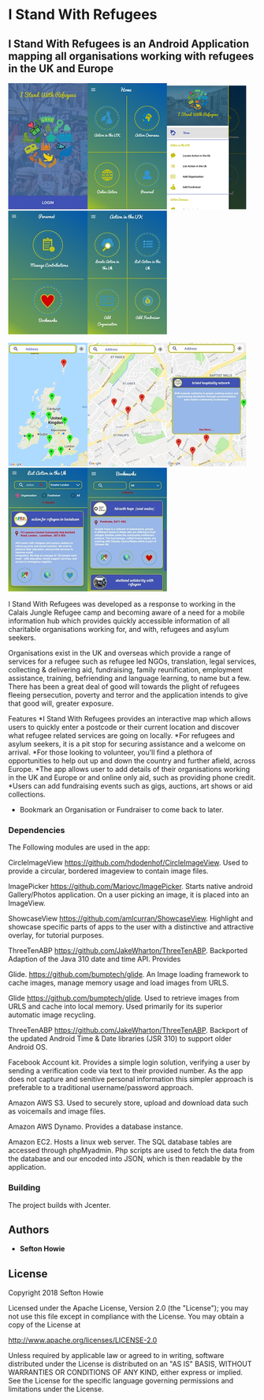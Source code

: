 # I Stand With Refugees

## I Stand With Refugees is an Android Application mapping all organisations working with refugees in the UK and Europe

![alt text](https://github.com/sefmiller/IstandWithRefugees/blob/master/art/Screenshot_2018-07-24-16-36-52.jpg)![alt text](https://github.com/sefmiller/IstandWithRefugees/blob/master/art/Screenshot_2018-07-24-17-04-54.png)![alt text](https://github.com/sefmiller/IstandWithRefugees/blob/master/art/Screenshot_2018-07-24-17-05-00.png)
![alt text](https://github.com/sefmiller/IstandWithRefugees/blob/master/art/Screenshot_2018-07-24-17-05-12.jpg)![alt text](https://github.com/sefmiller/IstandWithRefugees/blob/master/art/Screenshot_2018-07-24-17-05-24.jpg)

![alt text](https://github.com/sefmiller/IstandWithRefugees/blob/master/art/Screenshot_2018-07-24-17-05-32.png)![alt text](https://github.com/sefmiller/IstandWithRefugees/blob/master/art/Screenshot_2018-07-24-17-05-58.jpg)![alt text](https://github.com/sefmiller/IstandWithRefugees/blob/master/art/Screenshot_2018-07-24-17-06-13.jpg)
![alt text](https://github.com/sefmiller/IstandWithRefugees/blob/master/art/Screenshot_2018-07-24-17-07-07.jpg)![alt text](https://github.com/sefmiller/IstandWithRefugees/blob/master/art/Screenshot_2018-07-24-17-08-33.jpg)

I Stand With Refugees was developed as a response to working in the Calais Jungle Refugee camp and becoming aware of a need for a mobile information hub which provides quickly accessible information of all charitable organisations working for, and with, refugees and asylum seekers. 

Organisations exist in the UK and overseas which provide a range of services for a refugee such as refugee led NGOs, translation, legal services, collecting & delivering aid, fundraising, family reunification, employment assistance, training, befriending and language learning, to name but a few. There has been a great deal of good will towards the plight of refugees fleeing persecution, poverty and terror and the application intends to give that good will, greater exposure. 

Features
*I Stand With Refugees provides an interactive map which allows users to quickly enter a postcode or their current location and discover what refugee related services are going on locally. 
*For refugees and asylum seekers, it is a pit stop for securing assistance and a welcome on arrival. 
*For those looking to volunteer, you'll find a plethora of opportunities to help out up and down the country and further afield, across Europe. 
*The app allows user to add details of their organisations working in the UK and Europe or and online only aid, such as providing phone credit. 
*Users can add fundraising events such as gigs, auctions, art shows or aid collections.
* Bookmark an Organisation or Fundraiser to come back to later.

###  Dependencies 

The Following modules are used in the app:

CircleImageView https://github.com/hdodenhof/CircleImageView. Used to provide a circular, bordered imageview to contain image files.

ImagePicker https://github.com/Mariovc/ImagePicker. Starts native android Gallery/Photos application. On a user picking an image, it is placed into an ImageView.

ShowcaseView https://github.com/amlcurran/ShowcaseView.  Highlight and showcase specific parts of apps to the user with a distinctive and attractive overlay, for tutorial purposes.

ThreeTenABP https://github.com/JakeWharton/ThreeTenABP. Backported Adaption of the Java 310 date and time API. Provides 

Glide. https://github.com/bumptech/glide. An Image loading framework to cache images, manage memory usage and load images from URLS.

Glide https://github.com/bumptech/glide.  Used to retrieve images from URLS and cache into local memory. Used primarily for its superior automatic image recycling.

ThreeTenABP https://github.com/JakeWharton/ThreeTenABP. Backport of the updated Android Time & Date libraries (JSR 310) to support older Android OS.

Facebook Account kit. Provides a simple login solution, verifying a user by sending a verification code via text to their provided number. As the app does not capture and senitive personal information this simpler approach is preferable to a traditional username/password approach.

Amazon AWS S3. Used to securely store, upload and download data such as voicemails and image files.

Amazon AWS Dynamo. Provides a database instance.

Amazon EC2. Hosts a linux web server. The SQL database tables are accessed through phpMyadmin. Php scripts are used to fetch the data from the database and our encoded into JSON, which is then readable by the application. 


### Building

The project builds with Jcenter. 

## Authors

* **Sefton Howie** 
 

## License

 Copyright 2018 Sefton Howie

Licensed under the Apache License, Version 2.0 (the "License");
you may not use this file except in compliance with the License.
You may obtain a copy of the License at

   http://www.apache.org/licenses/LICENSE-2.0

Unless required by applicable law or agreed to in writing, software
distributed under the License is distributed on an "AS IS" BASIS,
WITHOUT WARRANTIES OR CONDITIONS OF ANY KIND, either express or implied.
See the License for the specific language governing permissions and
limitations under the License.
